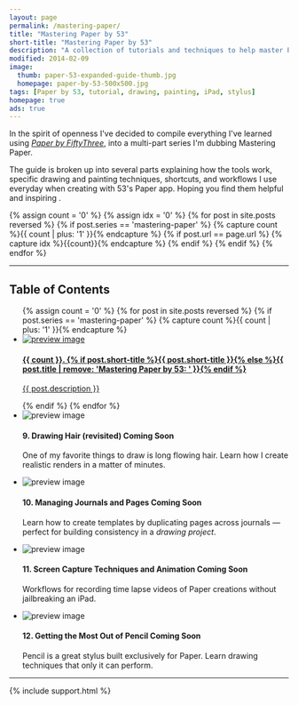 ```yaml
---
layout: page
permalink: /mastering-paper/
title: "Mastering Paper by 53"
short-title: "Mastering Paper by 53"
description: "A collection of tutorials and techniques to help master Paper by 53 for iPad."
modified: 2014-02-09
image: 
  thumb: paper-53-expanded-guide-thumb.jpg
  homepage: paper-by-53-500x500.jpg
tags: [Paper by 53, tutorial, drawing, painting, iPad, stylus]
homepage: true
ads: true
---
```


In the spirit of openness I've decided to compile everything I've learned using [*Paper by FiftyThree*](http://www.fiftythree.com), into a multi-part series I'm dubbing Mastering Paper.

The guide is broken up into several parts explaining how the tools work, specific drawing and painting techniques, shortcuts, and workflows I use everyday when creating with 53's Paper app. Hoping you find them helpful and inspiring <i class="fa fa-smile-o"></i>.

{% assign count = '0' %}
{% assign idx = '0' %}
{% for post in site.posts reversed %}
	{% if post.series == 'mastering-paper' %}
		{% capture count %}{{ count | plus: '1' }}{% endcapture %}
		{% if post.url == page.url %}
			{% capture idx %}{{count}}{% endcapture %}
		{% endif %}
	{% endif %}
{% endfor %}

<hr />
<h2>Table of Contents</h2>
<ul class="post-index">
{% assign count = '0' %}
{% for post in site.posts reversed %}
{% if post.series == 'mastering-paper' %}
{% capture count %}{{ count | plus: '1' }}{% endcapture %}
	<li>
		<a href="{{ site.url }}{{ post.url }}">
			<div class="list-image">
				<img src="{{ site.url }}/images/{{ post.image.thumb }}" class="preview" alt="preview image">
			</div><!-- /.list-image -->
			<div class="list-content">
				<h4>{{ count }}. {% if post.short-title %}{{ post.short-title }}{% else %}{{ post.title | remove: 'Mastering Paper by 53: ' }}{% endif %}</h4>
				<p>{{ post.description }}</p>
			</div>
		</a>
	</li>
{% endif %}
{% endfor %}
	<li>
		<div class="list-image">
			<img src="{{ site.url }}/images/preload.gif" class="preview" alt="preview image">
		</div><!-- /.list-image -->
		<div class="list-content">
			<h4>9. Drawing Hair (revisited) <span class="badge">Coming Soon</span></h4>
			<p>One of my favorite things to draw is long flowing hair. Learn how I create realistic renders in a matter of minutes.</p>
		</div><!-- /.list-content -->
	</li>
	<li>
		<div class="list-image">
			<img src="{{ site.url }}/images/preload.gif" class="preview" alt="preview image">
		</div><!-- /.list-image -->
		<div class="list-content">
			<h4>10. Managing Journals and Pages <span class="badge">Coming Soon</span></h4>
			<p>Learn how to create templates by duplicating pages across journals &#8212; perfect for building consistency in a <em>drawing project</em>.</p>
		</div><!-- /.list-content -->
	</li>
	<li>
		<div class="list-image">
			<img src="{{ site.url }}/images/preload.gif" class="preview" alt="preview image">
		</div><!-- /.list-image -->
		<div class="list-content">
			<h4>11. Screen Capture Techniques and Animation <span class="badge">Coming Soon</span></h4>
			<p>Workflows for recording time lapse videos of Paper creations without jailbreaking an iPad.</p>
		</div><!-- /list-content -->
	</li>
	<li>
		<div class="list-image">
			<img src="{{ site.url }}/images/preload.gif" class="preview" alt="preview image">
		</div><!-- /.list-image -->
		<div class="list-content">
			<h4>12. Getting the Most Out of Pencil <span class="badge">Coming Soon</span></h4>
			<p>Pencil is a great stylus built exclusively for Paper. Learn drawing techniques that only it can perform.</p>
		</div><!-- /.list-content -->
	</li>
</ul>

---

{% include support.html %}
